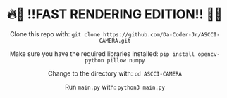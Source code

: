 <div align="center">

# __**🔥🚀 !!FAST RENDERING EDITION!! 🚀🔥**__

Clone this repo with: `git clone https://github.com/Da-Coder-Jr/ASCCI-CAMERA.git` 


Make sure you have the required libraries installed: `pip install opencv-python pillow numpy` 


Change to the directory with: `cd ASCCI-CAMERA`


Run `main.py` with: `python3 main.py`

</div>
